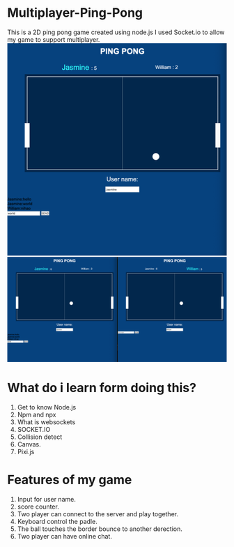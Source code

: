 # Multiplayer-Ping-Pong

This is a 2D ping pong game created using node.js I used Socket.io to allow my game to support multiplayer.
![pingpang](./assets/pingpong.png)
![Multiplayer](./assets/multi.png)

# What do i learn form doing this?

1. Get to know Node.js
1. Npm and npx
1. What is websockets
1. SOCKET.IO
1. Collision detect
1. Canvas.
1. Pixi.js

# Features of my game

1. Input for user name.
1. score counter.
1. Two player can connect to the server and play together.
1. Keyboard control the padle.
1. The ball touches the border bounce to another derection.
1. Two player can have online chat.
